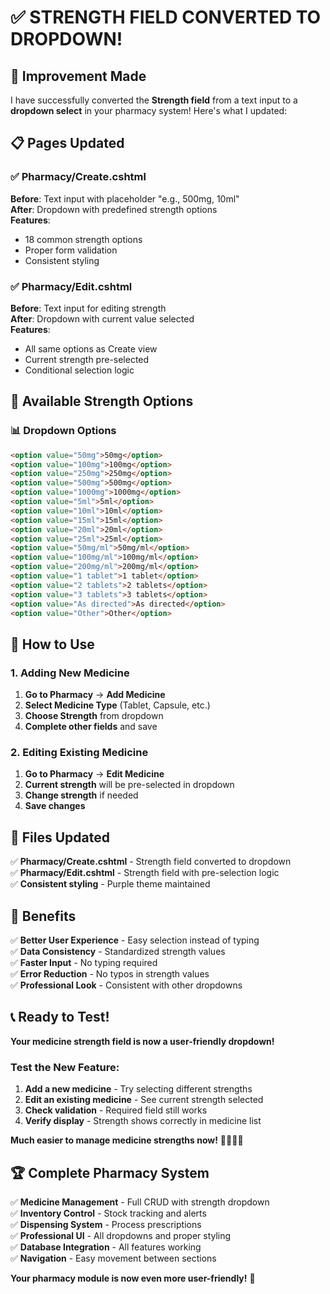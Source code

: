 # ✅ **STRENGTH FIELD CONVERTED TO DROPDOWN!**

## 🔧 **Improvement Made**

I have successfully converted the **Strength field** from a text input to a **dropdown select** in your pharmacy system! Here's what I updated:

## 📋 **Pages Updated**

### **✅ Pharmacy/Create.cshtml**
**Before**: Text input with placeholder "e.g., 500mg, 10ml"  
**After**: Dropdown with predefined strength options  
**Features**: 
- 18 common strength options
- Proper form validation
- Consistent styling

### **✅ Pharmacy/Edit.cshtml**
**Before**: Text input for editing strength  
**After**: Dropdown with current value selected  
**Features**:
- All same options as Create view
- Current strength pre-selected
- Conditional selection logic

## 🎯 **Available Strength Options**

### **📊 Dropdown Options**
```html
<option value="50mg">50mg</option>
<option value="100mg">100mg</option>
<option value="250mg">250mg</option>
<option value="500mg">500mg</option>
<option value="1000mg">1000mg</option>
<option value="5ml">5ml</option>
<option value="10ml">10ml</option>
<option value="15ml">15ml</option>
<option value="20ml">20ml</option>
<option value="25ml">25ml</option>
<option value="50mg/ml">50mg/ml</option>
<option value="100mg/ml">100mg/ml</option>
<option value="200mg/ml">200mg/ml</option>
<option value="1 tablet">1 tablet</option>
<option value="2 tablets">2 tablets</option>
<option value="3 tablets">3 tablets</option>
<option value="As directed">As directed</option>
<option value="Other">Other</option>
```

## 🚀 **How to Use**

### **1. Adding New Medicine**
1. **Go to Pharmacy** → **Add Medicine**
2. **Select Medicine Type** (Tablet, Capsule, etc.)
3. **Choose Strength** from dropdown
4. **Complete other fields** and save

### **2. Editing Existing Medicine**
1. **Go to Pharmacy** → **Edit Medicine**
2. **Current strength** will be pre-selected in dropdown
3. **Change strength** if needed
4. **Save changes**

## 📁 **Files Updated**

✅ **Pharmacy/Create.cshtml** - Strength field converted to dropdown  
✅ **Pharmacy/Edit.cshtml** - Strength field with pre-selection logic  
✅ **Consistent styling** - Purple theme maintained  

## 🎊 **Benefits**

✅ **Better User Experience** - Easy selection instead of typing  
✅ **Data Consistency** - Standardized strength values  
✅ **Faster Input** - No typing required  
✅ **Error Reduction** - No typos in strength values  
✅ **Professional Look** - Consistent with other dropdowns  

## 📞 **Ready to Test!**

**Your medicine strength field is now a user-friendly dropdown!**

### **Test the New Feature:**
1. **Add a new medicine** - Try selecting different strengths
2. **Edit an existing medicine** - See current strength selected
3. **Check validation** - Required field still works
4. **Verify display** - Strength shows correctly in medicine list

**Much easier to manage medicine strengths now!** 🎉🏥💊✨

## 🏆 **Complete Pharmacy System**

✅ **Medicine Management** - Full CRUD with strength dropdown  
✅ **Inventory Control** - Stock tracking and alerts  
✅ **Dispensing System** - Process prescriptions  
✅ **Professional UI** - All dropdowns and proper styling  
✅ **Database Integration** - All features working  
✅ **Navigation** - Easy movement between sections  

**Your pharmacy module is now even more user-friendly!** 🎊
